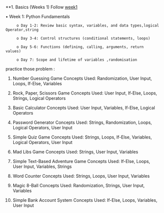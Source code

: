 **1. Basics (Weeks 1) Follow <a href="https://github.com/RoBiUlHaSaNj/Lern_Python/tree/main/Week1" target="_blank">week1</a>


• Week 1: Python Fundamentals

         o Day 1-2: Review basic syntax, variables, and data types,logical Operator,string

         o Day 3-4: Control structures (conditional statements, loops)

         o Day 5-6: Functions (defining, calling, arguments, return values)

         o Day 7: Scope and lifetime of variables ,randomisation 


practice  those problem :  

 1. Number Guessing Game
 Concepts Used: Randomization, User Input, Loops, If-Else, Variables
 2. Rock, Paper, Scissors Game
Concepts Used: User Input, If-Else, Loops, Strings, Logical Operators

3. Basic Calculator
Concepts Used: User Input, Variables, If-Else, Logical Operators

4. Password Generator
Concepts Used: Strings, Randomization, Loops, Logical Operators, User Input

5. Simple Quiz Game
Concepts Used: Strings, Loops, If-Else, Variables, Logical Operators, User Input

6. Mad Libs Game
Concepts Used: Strings, User Input, Variables

7. Simple Text-Based Adventure Game
Concepts Used: If-Else, Loops, User Input, Variables, Strings

8. Word Counter
Concepts Used: Strings, Loops, User Input, Variables

9. Magic 8-Ball
Concepts Used: Randomization, Strings, User Input, Variables

10. Simple Bank Account System
Concepts Used: If-Else, Loops, Variables, User Input
